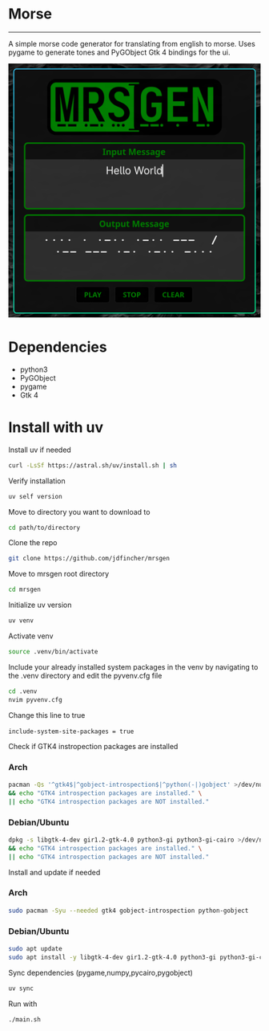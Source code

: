 # Morse
---
A simple morse code generator for translating from english to morse.
Uses pygame to generate tones and PyGObject Gtk 4 bindings for the ui.

![MRSGEN](image/mrsgen.png)

# Dependencies
- python3
- PyGObject
- pygame
- Gtk 4 

# Install with uv
Install uv if needed

``` bash #
curl -LsSf https://astral.sh/uv/install.sh | sh
```

Verify installation

``` bash #
uv self version
```

Move to directory you want to download to

``` bash #
cd path/to/directory
```

Clone the repo

``` bash #
git clone https://github.com/jdfincher/mrsgen
```

Move to mrsgen root directory

``` bash #
cd mrsgen
```

Initialize uv version

``` bash #
uv venv
```

Activate venv

``` bash #
source .venv/bin/activate
```

Include your already installed system packages in the venv by navigating to the .venv directory and edit the pyvenv.cfg file

``` bash #
cd .venv
nvim pyvenv.cfg
```

Change this line to true

`include-system-site-packages = true`

Check if GTK4 instropection packages are installed

### Arch 

``` bash #
pacman -Qs '^gtk4$|^gobject-introspection$|^python(-|)gobject' >/dev/null \
&& echo "GTK4 introspection packages are installed." \
|| echo "GTK4 introspection packages are NOT installed."
```

### Debian/Ubuntu

``` bash #
dpkg -s libgtk-4-dev gir1.2-gtk-4.0 python3-gi python3-gi-cairo >/dev/null 2>&1 \
&& echo "GTK4 introspection packages are installed." \
|| echo "GTK4 introspection packages are NOT installed."
```

Install and update if needed

### Arch

``` bash #
sudo pacman -Syu --needed gtk4 gobject-introspection python-gobject
```

### Debian/Ubuntu

``` bash #
sudo apt update
sudo apt install -y libgtk-4-dev gir1.2-gtk-4.0 python3-gi python3-gi-cairo
```

Sync dependencies (pygame,numpy,pycairo,pygobject)

``` bash #
uv sync
```

Run with

``` bash #
./main.sh
```


